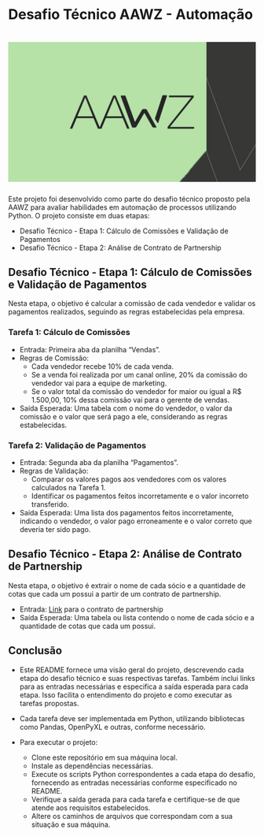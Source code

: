 # Desafio Técnico AAWZ - Automação
# ![Logo do Projeto](aawz.jpg)
Este projeto foi desenvolvido como parte do desafio técnico proposto pela AAWZ para avaliar habilidades em automação de processos utilizando Python. O projeto consiste em duas etapas:

- Desafio Técnico - Etapa 1: Cálculo de Comissões e Validação de Pagamentos
- Desafio Técnico - Etapa 2: Análise de Contrato de Partnership

## Desafio Técnico - Etapa 1: Cálculo de Comissões e Validação de Pagamentos
Nesta etapa, o objetivo é calcular a comissão de cada vendedor e validar os pagamentos realizados, seguindo as regras estabelecidas pela empresa.

### Tarefa 1: Cálculo de Comissões
- Entrada: Primeira aba da planilha “Vendas”.
- Regras de Comissão:
  - Cada vendedor recebe 10% de cada venda.
  - Se a venda foi realizada por um canal online, 20% da comissão do vendedor vai para a equipe de marketing.
  - Se o valor total da comissão do vendedor for maior ou igual a R$ 1.500,00, 10% dessa comissão vai para o gerente de vendas.
- Saída Esperada: Uma tabela com o nome do vendedor, o valor da comissão e o valor que será pago a ele, considerando as regras estabelecidas.

### Tarefa 2: Validação de Pagamentos
- Entrada: Segunda aba da planilha “Pagamentos”.
- Regras de Validação:
  - Comparar os valores pagos aos vendedores com os valores calculados na Tarefa 1.
  - Identificar os pagamentos feitos incorretamente e o valor incorreto transferido.
- Saída Esperada: Uma lista dos pagamentos feitos incorretamente, indicando o vendedor, o valor pago erroneamente e o valor correto que deveria ter sido pago.
## Desafio Técnico - Etapa 2: Análise de Contrato de Partnership
Nesta etapa, o objetivo é extrair o nome de cada sócio e a quantidade de cotas que cada um possui a partir de um contrato de partnership.

- Entrada: [Link]() para o contrato de partnership
- Saída Esperada: Uma tabela ou lista contendo o nome de cada sócio e a quantidade de cotas que cada um possui.
## Conclusão
- Este README fornece uma visão geral do projeto, descrevendo cada etapa do desafio técnico e suas respectivas tarefas. Também inclui links para as entradas necessárias e especifica a saída esperada para cada etapa. Isso facilita o entendimento do projeto e como executar as tarefas propostas.

- Cada tarefa deve ser implementada em Python, utilizando bibliotecas como Pandas, OpenPyXL e outras, conforme necessário.
- Para executar o projeto:
  - Clone este repositório em sua máquina local.
  - Instale as dependências necessárias.
  - Execute os scripts Python correspondentes a cada etapa do desafio, fornecendo as entradas necessárias conforme especificado no README.
  - Verifique a saída gerada para cada tarefa e certifique-se de que atende aos requisitos estabelecidos.
  - Altere os caminhos de arquivos que correspondam com a sua situação e sua máquina.

